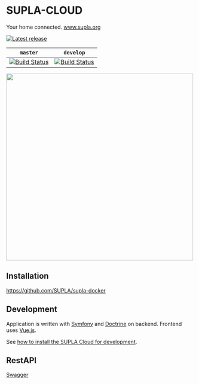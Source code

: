 
 # SUPLA-CLOUD
 
Your home connected. www.supla.org

[![Latest release](https://img.shields.io/github/release/SUPLA/supla-cloud.svg)](https://github.com/SUPLA/supla-cloud/releases/latest)


| `master`        |  `develop`           |
| ------------- |-------------|
| [![Build Status](https://ci.supla.org/api/badges/SUPLA/supla-cloud/status.svg)](https://ci.supla.org/SUPLA/supla-cloud/) | [![Build Status](https://ci.supla.org/api/badges/SUPLA/supla-cloud/status.svg?ref=refs/heads/develop)](https://ci.supla.org/SUPLA/supla-cloud/) |


<img src="https://www.supla.org/assets/img/cloud/pl/cloud-3.png" height="500">

## Installation

https://github.com/SUPLA/supla-docker

## Development

Application is written with [Symfony](https://symfony.com/) and [Doctrine](http://www.doctrine-project.org/) on backend. 
Frontend uses [Vue.js](https://vuejs.org/).

See [how to install the SUPLA Cloud for development](https://github.com/SUPLA/supla-cloud/blob/master/Development.md).

## RestAPI

[Swagger](https://app.swaggerhub.com/apis/supla/supla-cloud-api/2.3.0)
